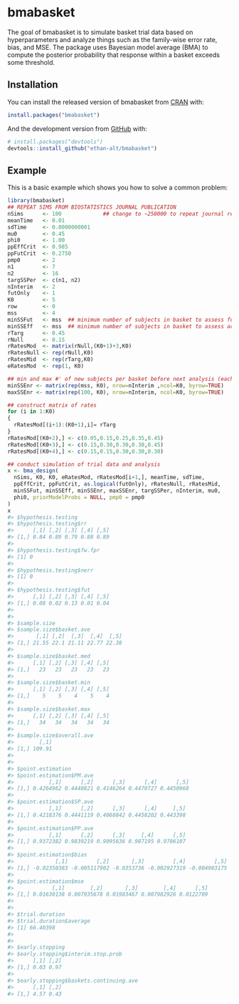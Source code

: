 
<!-- README.md is generated from README.Rmd. Please edit that file -->

# bmabasket

<!-- badges: start -->

<!-- badges: end -->

The goal of bmabasket is to simulate basket trial data based on
hyperparameters and analyze things such as the family-wise error rate,
bias, and MSE. The package uses Bayesian model average (BMA) to compute
the posterior probability that response within a basket exceeds some
threshold.

## Installation

You can install the released version of bmabasket from
[CRAN](https://CRAN.R-project.org) with:

``` r
install.packages("bmabasket")
```

And the development version from [GitHub](https://github.com/) with:

``` r
# install.packages("devtools")
devtools::install_github("ethan-alt/bmabasket")
```

## Example

This is a basic example which shows you how to solve a common problem:

``` r
library(bmabasket)
## REPEAT SIMS FROM BIOSTATISTICS JOURNAL PUBLICATION
nSims      <- 100             ## change to ~250000 to repeat journal results                   
meanTime   <- 0.01
sdTime     <- 0.0000000001
mu0        <- 0.45
phi0       <- 1.00
ppEffCrit  <- 0.985
ppFutCrit  <- 0.2750
pmp0       <- 2
n1         <- 7
n2         <- 16
targSSPer  <- c(n1, n2)
nInterim   <- 2
futOnly    <- 1
K0         <- 5
row        <- 0
mss        <- 4
minSSFut   <- mss  ## minimum number of subjects in basket to assess futility using BMA
minSSEff   <- mss  ## minimum number of subjects in basket to assess activity using BMA
rTarg      <- 0.45
rNull      <- 0.15
rRatesMod  <- matrix(rNull,(K0+1)+3,K0)
rRatesNull <- rep(rNull,K0)
rRatesMid  <- rep(rTarg,K0)
eRatesMod  <- rep(1, K0)

## min and max #' of new subjects per basket before next analysis (each row is interim)
minSSEnr <- matrix(rep(mss, K0), nrow=nInterim ,ncol=K0, byrow=TRUE) 
maxSSEnr <- matrix(rep(100, K0), nrow=nInterim, ncol=K0, byrow=TRUE) 

## construct matrix of rates
for (i in 1:K0)  
{
  rRatesMod[(i+1):(K0+1),i]= rTarg     
}
rRatesMod[(K0+2),] <- c(0.05,0.15,0.25,0.35,0.45)
rRatesMod[(K0+3),] <- c(0.15,0.30,0.30,0.30,0.45)
rRatesMod[(K0+4),] <- c(0.15,0.15,0.30,0.30,0.30)

## conduct simulation of trial data and analysis
x <- bma_design(
  nSims, K0, K0, eRatesMod, rRatesMod[i+1,], meanTime, sdTime, 
  ppEffCrit, ppFutCrit, as.logical(futOnly), rRatesNull, rRatesMid, 
  minSSFut, minSSEff, minSSEnr, maxSSEnr, targSSPer, nInterim, mu0, 
  phi0, priorModelProbs = NULL, pmp0 = pmp0
)
x
#> $hypothesis.testing
#> $hypothesis.testing$rr
#>      [,1] [,2] [,3] [,4] [,5]
#> [1,] 0.84 0.89 0.79 0.88 0.89
#> 
#> $hypothesis.testing$fw.fpr
#> [1] 0
#> 
#> $hypothesis.testing$nerr
#> [1] 0
#> 
#> $hypothesis.testing$fut
#>      [,1] [,2] [,3] [,4] [,5]
#> [1,] 0.08 0.02 0.13 0.01 0.04
#> 
#> 
#> $sample.size
#> $sample.size$basket.ave
#>       [,1] [,2]  [,3]  [,4]  [,5]
#> [1,] 21.55 22.1 21.11 22.77 22.38
#> 
#> $sample.size$basket.med
#>      [,1] [,2] [,3] [,4] [,5]
#> [1,]   23   23   23   23   23
#> 
#> $sample.size$basket.min
#>      [,1] [,2] [,3] [,4] [,5]
#> [1,]    5    5    4    5    4
#> 
#> $sample.size$basket.max
#>      [,1] [,2] [,3] [,4] [,5]
#> [1,]   34   34   34   34   34
#> 
#> $sample.size$overall.ave
#>        [,1]
#> [1,] 109.91
#> 
#> 
#> $point.estimation
#> $point.estimation$PM.ave
#>           [,1]      [,2]      [,3]      [,4]      [,5]
#> [1,] 0.4264962 0.4448821 0.4146264 0.4470727 0.4450968
#> 
#> $point.estimation$SP.ave
#>           [,1]      [,2]      [,3]      [,4]     [,5]
#> [1,] 0.4218376 0.4441119 0.4068842 0.4458202 0.443398
#> 
#> $point.estimation$PP.ave
#>           [,1]      [,2]      [,3]     [,4]      [,5]
#> [1,] 0.9372382 0.9839219 0.9095636 0.987195 0.9706107
#> 
#> $point.estimation$bias
#>             [,1]         [,2]       [,3]         [,4]         [,5]
#> [1,] -0.02350383 -0.005117902 -0.0353736 -0.002927319 -0.004903175
#> 
#> $point.estimation$mse
#>            [,1]        [,2]       [,3]        [,4]      [,5]
#> [1,] 0.01630138 0.007935678 0.01983467 0.007982926 0.0122709
#> 
#> 
#> $trial.duration
#> $trial.duration$average
#> [1] 66.40398
#> 
#> 
#> $early.stopping
#> $early.stopping$interim.stop.prob
#>      [,1] [,2]
#> [1,] 0.03 0.97
#> 
#> $early.stopping$baskets.continuing.ave
#>      [,1] [,2]
#> [1,] 4.57 0.43
```
